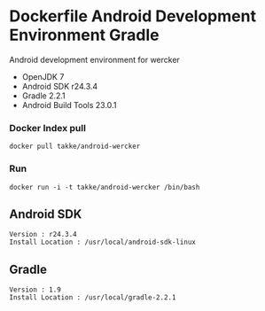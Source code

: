Dockerfile Android Development Environment Gradle
===========

Android development environment for wercker 

 * OpenJDK 7
 * Android SDK r24.3.4
 * Gradle 2.2.1
 * Android Build Tools 23.0.1

### Docker Index pull

    docker pull takke/android-wercker

### Run

    docker run -i -t takke/android-wercker /bin/bash

## Android SDK

    Version : r24.3.4
    Install Location : /usr/local/android-sdk-linux
    
## Gradle

    Version : 1.9
    Install Location : /usr/local/gradle-2.2.1
